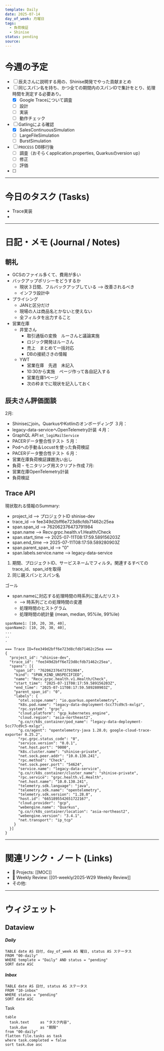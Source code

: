 ```yaml
---
template: Daily
date: 2025-07-14
day_of_week: 月曜日
tags:
  - 負荷検証
  - Shinise
status: pending
source:
---
```

# 今週の予定
- [ ] 辰夫さんに説明する用の、Shinise開発でやった貢献まとめ
- [ ] 同じスパン名を持ち、かつ全ての期間内のスパンIDで集計をとり、処理時間を測定する必要あり。
	- [x] Google Traceについて調査
	- [ ] 設計
	- [ ] 実装
	- [ ] 動作チェック
- [ ] Gatlingによる確認
	- [x] SalesContinuousSimulation
	- [ ] LargeFileSimulation
	- [ ] BurstSimulation
- [ ] `PROCESS` DB移行後
	- [ ] 調査（おそらくapplication.properties, Quarkusのversion up）
	- [ ] 修正
	- [ ] 評価
- [ ] 

---
# 今日のタスク (Tasks)
- Trace実装
- 
---

# 日記・メモ (Journal / Notes)

## 朝礼
- GCSのファイル多くて、費用が多い
- バックアップポリシーをどうするか
	- 現状３日間、フルバックアップしている --> 改善されるべき
	- インフラ設計中
- プライシング
	- JANと区分だけ
	- 現場の人は商品名とかないと使えない
	- 全フィルタを出力すること
- 営業在庫
	- 井堂さん
		- 取引通版の変換　ルーさんと議論実施
		- ロジック開発はルーさん
		- 売上　まとめて一括対応
		- DBの接続さきの情報
	- YWT
		- 営業在庫　先週　未記入
		- 10:30から実施　ページ作って各自記入する
		- 営業在庫1ページ
		- 次の枠までに現状を記入しておく


## 辰夫さん評価面談
 2月: 
 - Shiniseにjoin。QuarkusやKotlinのオンボーディング
３月：
- legacy-data-serviceへOpenTelemetry計装
４月：
- GraphQL API `mt_logiMailService`
- PACERデータ整合性テスト
５月：
- Podへの手動＆Locustを使った負荷検証
- PACERデータ整合性テスト
６月：
- 営業在庫負荷検証課題洗い出し
- 負荷・モニタリング用スクリプト作成
 7月: 
 - 営業在庫OpenTelemetry計装
 - 負荷検証

## Trace API
現状取れる情報のSummary:


- project_id --> プロジェクトID shinise-dev
- trace_id --> fee349d2bff6e723d8cfdb71462c25ea
- span.span_id --> 762062376473791984
- span.name --> Recv.grpc.health.v1.Health/Check
- span.start_time --> 2025-07-11T08:17:59.589156203Z
- span.end_time --> 2025-07-11T08:17:59.589280903Z
- span.parent_span_id --> "0"
- span.labels.service.name --> legacy-data-service

1. 期間、プロジェクトID、サービスネームでフィルタ。関連するすべてのtrace_id、span_idを取得
2. 同じ親スパンとスパン名

ゴール
- span.nameに対応する処理時間の時系列に並んだリスト
	- --> 時系列ごとの処理時間の変遷
	- 処理時間のヒストグラム
	- 処理時間の統計量 (mean, median, 95%ile, 99%ile)


```
spanName1: [10, 20, 30, 40], 
spanName2: [10, 20, 30, 40], 
...
..
.
```


```
=== Trace ID=fee349d2bff6e723d8cfdb71462c25ea ===
{
  "project_id": "shinise-dev",
  "trace_id": "fee349d2bff6e723d8cfdb71462c25ea",
  "spans": [{
    "span_id": "762062376473791984",
    "kind": "SPAN_KIND_UNSPECIFIED",
    "name": "Recv.grpc.health.v1.Health/Check",
    "start_time": "2025-07-11T08:17:59.589156203Z",
    "end_time": "2025-07-11T08:17:59.589280903Z",
    "parent_span_id": "0",
    "labels": {
      "otel.scope.name": "io.quarkus.opentelemetry",
      "k8s.pod.name": "legacy-data-deployment-5cc77cd9c5-mxlgz",
      "rpc.system": "grpc",
      "cloud.platform": "gcp_kubernetes_engine",
      "cloud.region": "asia-northeast2",
      "g.co/r/k8s_container/pod_name": "legacy-data-deployment-5cc77cd9c5-mxlgz",
      "g.co/agent": "opentelemetry-java 1.28.0; google-cloud-trace-exporter 0.25.2",
      "rpc.grpc.status_code": "0",
      "service.version": "0.0.1",
      "net.host.port": "9000",
      "k8s.cluster.name": "shinise-private",
      "net.sock.peer.addr": "10.0.130.241",
      "rpc.method": "Check",
      "net.sock.peer.port": "54624",
      "service.name": "legacy-data-service",
      "g.co/r/k8s_container/cluster_name": "shinise-private",
      "rpc.service": "grpc.health.v1.Health",
      "net.host.name": "10.0.130.241",
      "telemetry.sdk.language": "java",
      "telemetry.sdk.name": "opentelemetry",
      "telemetry.sdk.version": "1.28.0",
      "host.id": "6651895542651722167",
      "cloud.provider": "gcp",
      "webengine.name": "Quarkus",
      "g.co/r/k8s_container/location": "asia-northeast2",
      "webengine.version": "3.4.1",
      "net.transport": "ip_tcp"
    }
  }]
}

```

---

# 関連リンク・ノート (Links)
- 📂 Projects: [[MOC]]
- 📂 Weekly Review: [[01-weekly/2025-W29 Weekly Review]]
- その他: 

---

# ウィジェット
## **Dataview**

#### *Daily*
```dataview
TABLE date AS 日付, day_of_week AS 曜日, status AS ステータス
FROM "00-daily"
WHERE template = "Daily" AND status = "pending"
SORT date ASC
```

#### *Inbox*
```dataview
TABLE date AS 日付, status AS ステータス
FROM "10-inbox"
WHERE status = "pending"
SORT date ASC
```

Task
```dataview
table
  task.text     as "タスク内容",
  task.due      as "期限"
from "00-daily"
flatten file.tasks as task
where task.completed = false
sort task.due asc
```
